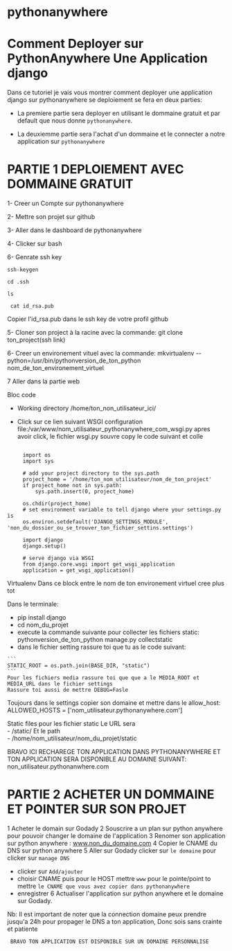 # pythonanywhere

# Comment Deployer sur PythonAnywhere Une Application django


Dans ce tutoriel je vais vous montrer comment deployer une application django sur pythonanywhere se deploiement se fera en deux parties:

 - La premiere partie sera deployer en utilisant le dommaine gratuit et par default que nous donne `pythonanywhere`.
 
 - La deuxiemme partie sera l'achat d'un dommaine et le connecter a notre application sur `pythonanywhere`
 
# PARTIE 1 DEPLOIEMENT AVEC DOMMAINE GRATUIT
  
  1- Creer un Compte sur pythonanywhere
  
  2- Mettre son projet sur github
  
  3- Aller dans le dashboard de pythonanywhere
  
  4- Clicker sur bash

  6- Genrate ssh key
  ```
  ssh-keygen

  ```
  ```
  cd .ssh

  ```
  ```
  ls

 ```
 ```
  cat id_rsa.pub

 ```

  
 Copier l'id_rsa.pub dans le ssh key de votre profil github
      
      
  
  5- Cloner son project à la racine avec la commande: git clone ton_project(ssh link)
  
  6- Creer un environement vituel avec la commande: mkvirtualenv --python=/usr/bin/pythonversion_de_ton_python nom_de_ton_environement_virtuel
  
  7 Aller dans la partie web
  
   Bloc code
   - Working directory
    /home/ton_non_utilisateur_ici/

- Click sur ce lien suivant
  WSGI configuration file:/var/www/nom_utilisateur_pythonanywhere_com_wsgi.py
  apres avoir click, le fichier wsgi.py souvre copy le code suivant et colle
  
 ```

      import os
      import sys

      # add your project directory to the sys.path
      project_home = '/home/ton_nom_utilisateur/nom_de_ton_project'
      if project_home not in sys.path:
          sys.path.insert(0, project_home)

      os.chdir(project_home)
      # set environment variable to tell django where your settings.py is
      os.environ.setdefault('DJANGO_SETTINGS_MODULE', 'non_du_dossier_ou_se_trouver_ton_fichier_settins.settings')

      import django
      django.setup()

      # serve django via WSGI
      from django.core.wsgi import get_wsgi_application
      application = get_wsgi_application()

 ```
 
 Virtualenv
  Dans ce block 
  entre le nom de ton environement virtuel cree plus tot

Dans le terminale:
   - pip install django
   - cd nom_du_projet
   - execute la commande suivante pour collecter les fichiers static:  pythonversion_de_ton_python manage.py collectstatic
   -  dans le fichier setting rassure toi que tu as le code suivant:
  
    ```
    STATIC_ROOT = os.path.join(BASE_DIR, "static")
    ```
    Pour les fichiers media rassure toi que que a le MEDIA_ROOT et MEDIA_URL dans le fichier settings
    Rassure toi aussi de mettre DEBUG=Fasle
    
Toujours dans le settings copier son domaine et mettre dans le allow_host:
 ALLOWED_HOSTS = ['nom_utilisateur.pythonanywhere.com']

Static files
   pour les fichier static
      Le URL sera	
         - /static/	
      Et le path  
        - /home/nom_utilisateur/nom_du_projet/static  




  BRAVO ICI RECHAREGE TON APPLICATION DANS PYTHONANYWHERE ET TON APPLICATION SERA DISPONIBLE AU DOMAINE SUIVANT: non_utilisateur.pythonanwhere.com

    

 

# PARTIE 2 ACHETER UN DOMMAINE ET POINTER SUR SON PROJET

 1 Acheter le domain sur Godady
 2 Souscrire a un plan sur python anywhere pour pouvoir changer le domaine de l'application
 3 Renomer son application sur python anywhere : www.non_du_domaine.com
 4 Copier le CNAME du DNS sur python anywhere
 5 Aller sur Godady clicker sur `le domaine` pour clicker sur `manage DNS`
   - clicker sur `Add/ajouter`
   - choisir CNAME puis pour le HOST mettre `www` pour le pointe/point to mettre `le CNAME que vous avez copier dans pythonanywhere` 
   - enregistrer
 6 Actualiser l'application sur python anywhere et le domaine sur Godady.
 
 Nb: Il est important de noter que la connection domaine peux prendre jusqu'a 24h pour propager le DNS a ton application, Donc sois sans crainte et patiente
 
 
     BRAVO TON APPLICATION EST DISPONIBLE SUR UN DOMAINE PERSONNALISE
  
  
    
 
 
    
